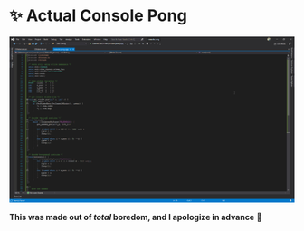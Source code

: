 # :sparkles: Actual Console Pong

![](ylmxdd.gif)

**This was made out of _total_ boredom, and I apologize in advance** :sparkling_heart:
